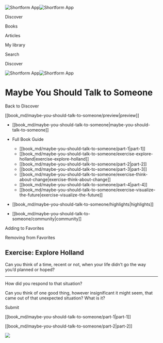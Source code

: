 ![Shortform App](/img/logo.36a2399e.svg)![Shortform App](/img/logo-dark.70c1b072.svg)

Discover

Books

Articles

My library

Search

Discover

![Shortform App](/img/logo.36a2399e.svg)![Shortform App](/img/logo-dark.70c1b072.svg)

# Maybe You Should Talk to Someone

Back to Discover

[[book_md/maybe-you-should-talk-to-someone/preview|preview]]

  * [[book_md/maybe-you-should-talk-to-someone|maybe-you-should-talk-to-someone]]
  * Full Book Guide

    * [[book_md/maybe-you-should-talk-to-someone/part-1|part-1]]
    * [[book_md/maybe-you-should-talk-to-someone/exercise-explore-holland|exercise-explore-holland]]
    * [[book_md/maybe-you-should-talk-to-someone/part-2|part-2]]
    * [[book_md/maybe-you-should-talk-to-someone/part-3|part-3]]
    * [[book_md/maybe-you-should-talk-to-someone/exercise-think-about-change|exercise-think-about-change]]
    * [[book_md/maybe-you-should-talk-to-someone/part-4|part-4]]
    * [[book_md/maybe-you-should-talk-to-someone/exercise-visualize-the-future|exercise-visualize-the-future]]
  * [[book_md/maybe-you-should-talk-to-someone/highlights|highlights]]
  * [[book_md/maybe-you-should-talk-to-someone/community|community]]



Adding to Favorites 

Removing from Favorites 

## Exercise: Explore Holland

Can you think of a time, recent or not, when your life didn’t go the way you’d planned or hoped?

* * *

How did you respond to that situation?

Can you think of one good thing, however insignificant it might seem, that came out of that unexpected situation? What is it?

Submit 

[[book_md/maybe-you-should-talk-to-someone/part-1|part-1]]

[[book_md/maybe-you-should-talk-to-someone/part-2|part-2]]

![](https://bat.bing.com/action/0?ti=56018282&Ver=2&mid=8b6bdb5e-56e1-4186-b4d6-2d4bbdaae2c9&sid=f30c5e70639211ee87d33f0876d93783&vid=f30c9700639211eeb3a75d830392c94f&vids=0&msclkid=N&pi=0&lg=en-US&sw=800&sh=600&sc=24&nwd=1&tl=Shortform%20%7C%20Book&p=https%3A%2F%2Fwww.shortform.com%2Fapp%2Fbook%2Fmaybe-you-should-talk-to-someone%2Fexercise-explore-holland&r=&lt=367&evt=pageLoad&sv=1&rn=73337)
